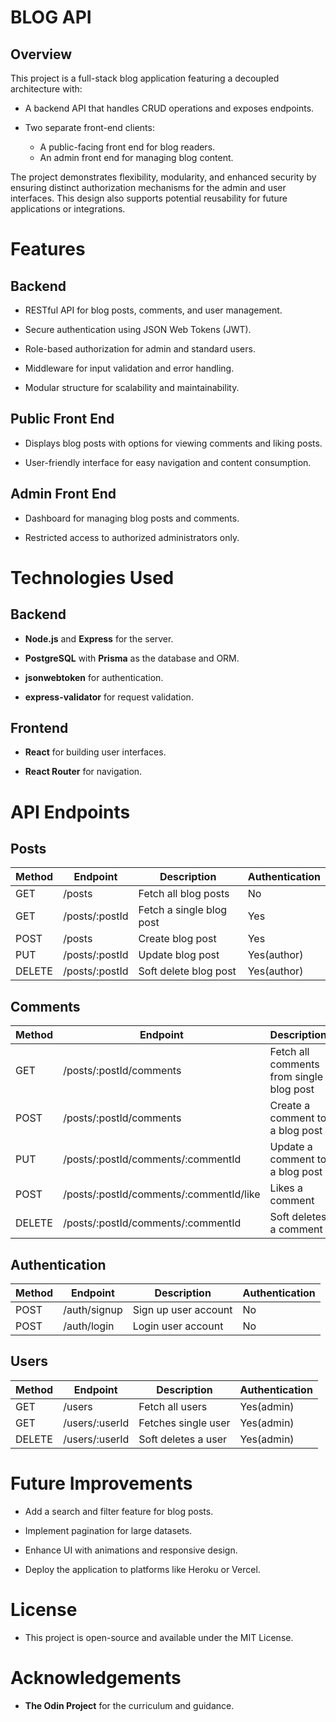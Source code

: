 # BLOG API

## Overview

This project is a full-stack blog application featuring a decoupled architecture with:

- A backend API that handles CRUD operations and exposes endpoints.

- Two separate front-end clients:
  - A public-facing front end for blog readers.
  - An admin front end for managing blog content.

The project demonstrates flexibility, modularity, and enhanced security by ensuring distinct authorization mechanisms for the admin and user interfaces. This design also supports potential reusability for future applications or integrations.

# Features

## Backend

- RESTful API for blog posts, comments, and user management.
  
- Secure authentication using JSON Web Tokens (JWT).
  
- Role-based authorization for admin and standard users.
  
- Middleware for input validation and error handling.
  
- Modular structure for scalability and maintainability.

## Public Front End

- Displays blog posts with options for viewing comments and liking posts.

- User-friendly interface for easy navigation and content consumption.

## Admin Front End

- Dashboard for managing blog posts and comments.

- Restricted access to authorized administrators only.

# Technologies Used

## Backend

- **Node.js** and **Express** for the server.

- **PostgreSQL** with **Prisma** as the database and ORM.

- **jsonwebtoken** for authentication.

- **express-validator** for request validation.

## Frontend
 
-  **React** for building user interfaces.

-  **React Router** for navigation.

# API Endpoints

## Posts

| Method | Endpoint | Description | Authentication |
| --- | --- | --- | --- |
| GET | /posts | Fetch all blog posts | No |
| GET | /posts/:postId | Fetch a single blog post | Yes |
| POST | /posts | Create blog post | Yes |
| PUT | /posts/:postId | Update blog post | Yes(author) |
| DELETE | /posts/:postId | Soft delete blog post | Yes(author) |

## Comments

| Method | Endpoint | Description | Authentication |
| --- | --- | --- | --- |
| GET | /posts/:postId/comments | Fetch all comments from single blog post | Yes |
| POST | /posts/:postId/comments | Create a comment to a blog post | Yes |
| PUT | /posts/:postId/comments/:commentId | Update a comment to a blog post | Yes(author) |
| POST | /posts/:postId/comments/:commentId/like | Likes a comment | Yes |
| DELETE | /posts/:postId/comments/:commentId | Soft deletes a comment | Yes(author) |

## Authentication
| Method | Endpoint | Description | Authentication |
| --- | --- | --- | --- |
| POST | /auth/signup | Sign up user account | No |
| POST | /auth/login | Login user account | No |

## Users
| Method | Endpoint | Description | Authentication |
| --- | --- | --- | --- |
| GET | /users | Fetch all users | Yes(admin) |
| GET | /users/:userId | Fetches single user | Yes(admin) |
| DELETE | /users/:userId | Soft deletes a user | Yes(admin) |

# Future Improvements
- Add a search and filter feature for blog posts.

- Implement pagination for large datasets.

- Enhance UI with animations and responsive design.

- Deploy the application to platforms like Heroku or Vercel.

# License

- This project is open-source and available under the MIT License.

# Acknowledgements

- **The Odin Project** for the curriculum and guidance.